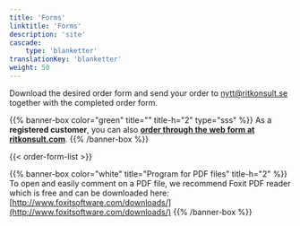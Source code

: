 ```yaml
---
title: 'Forms'
linktitle: 'Forms'
description: 'site'
cascade:
    type: 'blanketter'
translationKey: 'blanketter'
weight: 50
---
```


Download the desired order form and send your order to <nytt@ritkonsult.se> together with the completed order form.

{{% banner-box color="green" title="" title-h="2" type="sss" %}}
As a **registered customer**, you can also **[order through the web form at ritkonsult.com](https://www.ritkonsult.com/bestall)**.
{{% /banner-box %}}

{{< order-form-list >}}

{{% banner-box color="white" title="Program for PDF files" title-h="2" %}}
To open and easily comment on a PDF file, we recommend Foxit PDF reader which is free and can be downloaded here: [http://www.foxitsoftware.com/downloads/](http://www.foxitsoftware.com/downloads/)
{{% /banner-box %}}